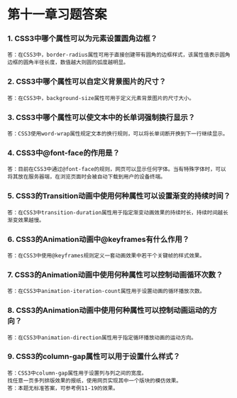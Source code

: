 # 第十一章习题答案

### 1. CSS3中哪个属性可以为元素设置圆角边框？

````
答：在CSS3中，border-radius属性可用于直接创建带有圆角的边框样式，该属性值表示圆角边框的圆角半径长度，数值越大则圆的弧度越明显。
````

### 2. CSS3中哪个属性可以自定义背景图片的尺寸？

````
答：在CSS3中，background-size属性可用于定义元素背景图片的尺寸大小。
````

### 3. CSS3中哪个属性可以使文本中的长单词强制换行显示？

````
答：CSS3使用word-wrap属性规定文本的换行规则，可以将长单词断开换到下一行继续显示。
````

### 4. CSS3中@font-face的作用是？

````
答：目前在CSS3中通过@font-face的规则，网页可以显示任何字体。当有特殊字体时，可以将其放在服务器端，在浏览页面时会被自动下载到用户的设备终端。
````

### 5. CSS3的Transition动画中使用何种属性可以设置渐变的持续时间？

````
答：在CSS3中transition-duration属性用于指定渐变动画效果的持续时长，持续时间越长渐变效果越慢。
````

### 6. CSS3的Animation动画中@keyframes有什么作用？

````
答：在CSS3中使用@keyframes规则定义一套动画效果中若干个关键帧的样式效果。
````

### 7. CSS3的Animation动画中使用何种属性可以控制动画循环次数？

````
答：在CSS3中animation-iteration-count属性用于设置动画的循环播放次数。
````

### 8. CSS3的Animation动画中使用何种属性可以控制动画运动的方向？

````
答：在CSS3中animation-direction属性用于指定循环播放动画的运动方向。
````

### 9. CSS3的column-gap属性可以用于设置什么样式？

````
答：CSS3中column-gap属性用于设置列与列之间的宽度。
找任意一页多列排版效果的报纸，使用网页实现其中一个版块的模仿效果。
答：本题无标准答案，可参考例11-19的效果。
````

